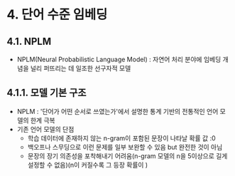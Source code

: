 # 4. 단어 수준 임베딩
## 4.1. NPLM 
 - NPLM(Neural Probabilistic Language Model) : 자연어 처리 분야에 임베딩 개념을 널리 퍼뜨리는 데 일조한 선구자적 모델

## 4.1.1. 모델 기본 구조
 - NPLM : '단어가 어떤 순서로 쓰였는가'에서 설명한 통계 기반의 전통적인 언어 모델의 한계 극복
 - 기존 언어 모델의 단점
   - 학습 데이터에 존재하지 않는 n-gram이 포함된 문장이 나타날 확률 값 :0
   - 백오프나 스무딩으로 이런 문제를 일부 보완할 수 있음 but 완전한 것이 아님
   - 문장의 장기 의존성을 포착해내기 어려움(n-gram 모델의 n을 5이상으로 길게 설정할 수 없음)(n이 커질수록 그 등장 확률이 )
